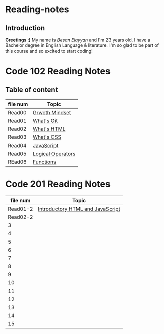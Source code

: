 # Reading-notes
## Introduction
**Greetings :)** My name is _Besan Elayyan_ and I'm 23 years old. I have a Bachelor degree in English Language & literature. I'm so glad to be part of this course and so excited to start coding! 

# Code 102 Reading Notes
## Table of content

| file num    | Topic                                 |
| ----------- | -----------                           |
| Read00      |[Grwoth Mindset](https://besanelayyan.github.io/Reading-notes/Read00) |
| Read01      |  [What's Git](https://besanelayyan.github.io/Reading-notes/Read01) |
| Read02      | [What's HTML](https://besanelayyan.github.io/Reading-notes/Read02) |
| Read03      |  [What's CSS](https://besanelayyan.github.io/Reading-notes/Read03) |
| Read04      | [JavaScript](https://besanelayyan.github.io/Reading-notes/Read04) |
| Read05      | [Logical Operators](https://besanelayyan.github.io/Reading-notes/Read05) |
| REad06      | [Functions](https://besanelayyan.github.io/Reading-notes/Read06) |



# Code 201 Reading Notes
| file num  | Topic                           |
| --------- | --------------------------------|
| Read01-2  | [Introductory HTML and JavaScript]()|  
| Read02-2  |                                 |  
| 3         |                                 |  
| 4         |                                 |  
| 5         |                                 |  
| 6         |                                 |
| 7         |                                 |  
| 8         |                                 |  
| 9         |                                 |  
| 10        |                                 |  
| 11        |                                 |  
| 12        |                                 |  
| 13        |                                 |  
| 14        |                                 |  
| 15        |                                 |  